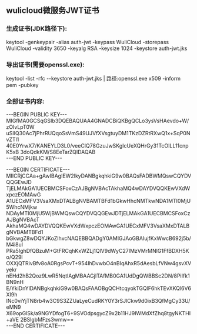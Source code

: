 ## wulicloud微服务JWT证书

### 生成证书(JDK路径下):
keytool -genkeypair -alias auth-jwt -keypass WuliCloud -storepass WuliCloud -validity 3650 -keyalg RSA -keysize 1024 -keystore auth-jwt.jks
### 导出证书(需要openssl.exe): 
keytool -list -rfc --keystore auth-jwt.jks | 路径:openssl.exe x509 -inform pem -pubkey
### 全部证书内容:

<p>---BEGIN PUBLIC KEY---<br>
MIGfMA0GCSqGSIb3DQEBAQUAA4GNADCBiQKBgQCLo3ysVsHAevdo+W/zOIvLpT0W
uSIIQ30Ac7jPhrRUQqoSsVmS49UJVfXVsgtuyDM1TKzDZRtRXwQ1x+SqP0NvZTl1
40E0YrwX7/KANEYLD3L0/veeCIQ78GzuJwSKgIcUeXQHrGy31TcOILL11cnpK5xB
3doQdkKM/S8EeTarZQIDAQAB<br>
---END PUBLIC KEY---</p>
<p>---BEGIN CERTIFICATE---<br>
MIICRjCCAa+gAwIBAgIEW2IkyDANBgkqhkiG9w0BAQsFADBWMQswCQYDVQQGEwJD
TjELMAkGA1UECBMCSFoxCzAJBgNVBAcTAkhaMQ4wDAYDVQQKEwVXdWxpczEOMAwG
A1UECxMFV3VsaXMxDTALBgNVBAMTBFd1bGkwHhcNMTkwNDA1MTI0MjU5WhcNMjkw
NDAyMTI0MjU5WjBWMQswCQYDVQQGEwJDTjELMAkGA1UECBMCSFoxCzAJBgNVBAcT
AkhaMQ4wDAYDVQQKEwVXdWxpczEOMAwGA1UECxMFV3VsaXMxDTALBgNVBAMTBFd1
bGkwgZ8wDQYJKoZIhvcNAQEBBQADgY0AMIGJAoGBAIujfKxWwcB692j5b/M4i8ul
PRa5IghDfQBzuM+GtFRCqhKxWZLj1QlV9dWyC27IMzVMrMNlG1FfBDXH5Ko/Q29l
OXXjQTRivBfv8oA0RgsPcvT+954IhDvwbO4nBIqAhxR5dAesbLfVNw4gsvXVyekr
nEHd2hB2Qoz9LwR5NqtlAgMBAAGjITAfMB0GA1UdDgQWBBSc2DN/8PiIfk1BN9nH
E/YkiDnYlDANBgkqhkiG9w0BAQsFAAOBgQCHtcqyokTGQlF6hkTEvXKQl6V6XI9h
INc0viYjTN8rb4w3C9S3ZZUaLyeCudRKY0Y3rSJlCkw9d0ixB3QfMgCy33U/eMN9
X69opGlSk/a9NGYDfogT6+9SVOdpsgycZ9x2b11HJ9IWMdXfZhq8tgyNKTHI+aVE
2BSlgbMFzs3wmw==<br>
---END CERTIFICATE---<p>
